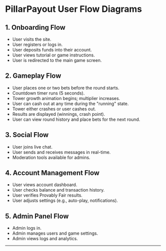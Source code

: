 # PillarPayout User Flow Diagrams

## 1. Onboarding Flow
- User visits the site.
- User registers or logs in.
- User deposits funds into their account.
- User views tutorial or game instructions.
- User is redirected to the main game screen.

## 2. Gameplay Flow
- User places one or two bets before the round starts.
- Countdown timer runs (5 seconds).
- Tower growth animation begins; multiplier increases.
- User can cash out at any time during the "running" state.
- Tower either crashes or user cashes out.
- Results are displayed (winnings, crash point).
- User can view round history and place bets for the next round.

## 3. Social Flow
- User joins live chat.
- User sends and receives messages in real-time.
- Moderation tools available for admins.

## 4. Account Management Flow
- User views account dashboard.
- User checks balance and transaction history.
- User verifies Provably Fair results.
- User adjusts settings (e.g., auto-play, notifications).

## 5. Admin Panel Flow
- Admin logs in.
- Admin manages users and game settings.
- Admin views logs and analytics.

---
